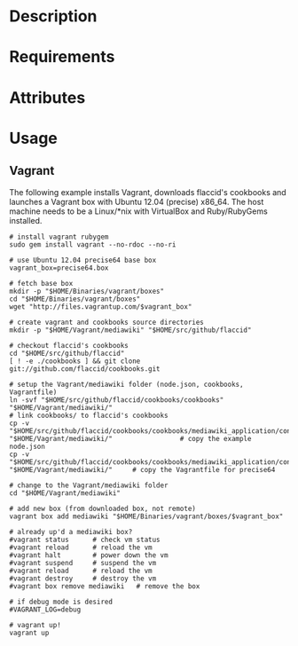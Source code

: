 Description
===========

Requirements
============

Attributes
==========

Usage
=====

Vagrant
-------

The following example installs Vagrant, downloads flaccid's cookbooks and launches a Vagrant box with Ubuntu 12.04 (precise) x86_64.
The host machine needs to be a Linux/*nix with VirtualBox and Ruby/RubyGems installed.

	# install vagrant rubygem
	sudo gem install vagrant --no-rdoc --no-ri

	# use Ubuntu 12.04 precise64 base box
	vagrant_box=precise64.box
	
	# fetch base box
	mkdir -p "$HOME/Binaries/vagrant/boxes"
	cd "$HOME/Binaries/vagrant/boxes"
	wget "http://files.vagrantup.com/$vagrant_box"

	# create vagrant and cookbooks source directories
	mkdir -p "$HOME/Vagrant/mediawiki" "$HOME/src/github/flaccid"

	# checkout flaccid's cookbooks
	cd "$HOME/src/github/flaccid"
	[ ! -e ./cookbooks ] && git clone git://github.com/flaccid/cookbooks.git

	# setup the Vagrant/mediawiki folder (node.json, cookbooks, Vagrantfile)
	ln -svf "$HOME/src/github/flaccid/cookbooks/cookbooks" "$HOME/Vagrant/mediawiki/"																# link cookbooks/ to flaccid's cookbooks
	cp -v "$HOME/src/github/flaccid/cookbooks/cookbooks/mediawiki_application/contrib/vagrant/node.json" "$HOME/Vagrant/mediawiki/"					# copy the example node.json
	cp -v "$HOME/src/github/flaccid/cookbooks/cookbooks/mediawiki_application/contrib/vagrant/precise64/Vagrantfile" "$HOME/Vagrant/mediawiki/"		# copy the Vagrantfile for precise64

	# change to the Vagrant/mediawiki folder
	cd "$HOME/Vagrant/mediawiki"

	# add new box (from downloaded box, not remote)
	vagrant box add mediawiki "$HOME/Binaries/vagrant/boxes/$vagrant_box"

	# already up'd a mediawiki box?
	#vagrant status      # check vm status
	#vagrant reload      # reload the vm
	#vagrant halt        # power down the vm
	#vagrant suspend     # suspend the vm
	#vagrant reload      # reload the vm
	#vagrant destroy     # destroy the vm
	#vagrant box remove mediawiki	# remove the box

	# if debug mode is desired
	#VAGRANT_LOG=debug

	# vagrant up!
	vagrant up